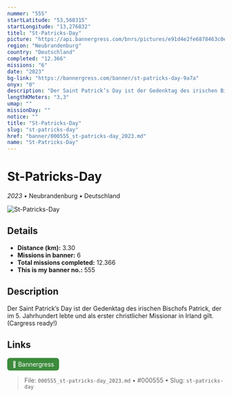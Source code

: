 ```yaml
---
nummer: "555"
startLatitude: "53,568315"
startLongitude: "13,276832"
titel: "St-Patricks-Day"
picture: "https://api.bannergress.com/bnrs/pictures/e91d4e2fe6878463c0eae2f711628455"
region: "Neubrandenburg"
country: "Deutschland"
completed: "12.366"
missions: "6"
date: "2023"
bg-link: "https://bannergress.com/banner/st-patricks-day-9a7a"
onyx: "0"
description: "Der Saint Patrick’s Day ist der Gedenktag des irischen Bischofs Patrick, der im 5. Jahrhundert lebte und als erster christlicher Missionar in Irland gilt. (Cargress ready!)"
lengthKMeters: "3,3"
umap: ""
missionDay: ""
notice: ""
title: "St-Patricks-Day"
slug: "st-patricks-day"
href: "banner/000555_st-patricks-day_2023.md"
name: "St-Patricks-Day"
---
```

# St-Patricks-Day

*2023* • Neubrandenburg • Deutschland

![St-Patricks-Day](https://api.bannergress.com/bnrs/pictures/e91d4e2fe6878463c0eae2f711628455)



## Details
- **Distance (km):** 3.30
- **Missions in banner:** 6
- **Total missions completed:** 12.366
- **This is my banner no.:** 555



## Description
Der Saint Patrick’s Day ist der Gedenktag des irischen Bischofs Patrick, der im 5. Jahrhundert lebte und als erster christlicher Missionar in Irland gilt. (Cargress ready!)



## Links
<a href="https://bannergress.com/banner/st-patricks-day-9a7a" target="_blank" style="display:inline-block;margin-right:8px;padding:6px 12px;background:#3c8b3c;color:#fff;text-decoration:none;border-radius:6px;">🔗 Bannergress</a>



> File: `000555_st-patricks-day_2023.md` • #000555 • Slug: `st-patricks-day`
